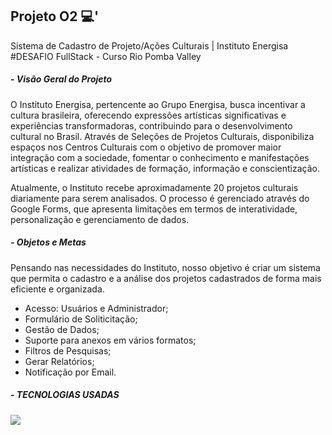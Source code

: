 ## Projeto O2  💻'
Sistema de Cadastro de Projeto/Ações Culturais | Instituto Energisa
#DESAFIO FullStack - Curso Rio Pomba Valley

##### - Visão Geral do Projeto
O Instituto Energisa, pertencente ao Grupo Energisa, busca incentivar a cultura brasileira, oferecendo expressões artísticas 
significativas e experiências transformadoras, contribuindo para o desenvolvimento cultural no Brasil. Através de Seleções de 
Projetos Culturais, disponibiliza espaços nos Centros Culturais com o objetivo de promover maior integração com a sociedade, 
fomentar o conhecimento e manifestações artísticas e realizar atividades de formação, informação e conscientização.

Atualmente, o Instituto recebe aproximadamente 20 projetos culturais diariamente para serem analisados. O processo é gerenciado 
através do Google Forms, que apresenta limitações em termos de interatividade, personalização e gerenciamento de dados.

##### - Objetos e Metas
Pensando nas necessidades do Instituto, nosso objetivo é criar um sistema que permita o cadastro e a análise dos projetos cadastrados de forma mais eficiente e organizada.
- Acesso: Usuários e Administrador;
- Formulário de Soliticitação;
- Gestão de Dados;
- Suporte para anexos em vários formatos;
- Filtros de Pesquisas;
- Gerar Relatórios;
- Notificação por Email.

##### - TECNOLOGIAS USADAS

<img src="https://cdn.jsdelivr.net/gh/devicons/devicon@latest/icons/npm/npm-original-wordmark.svg" />
          


